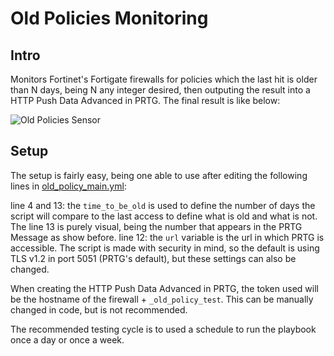 # Old Policies Monitoring

## Intro

Monitors Fortinet's Fortigate firewalls for policies which the last hit is older than N days, being N any integer desired, then outputing the result into a HTTP Push Data Advanced in PRTG. The final result is like below:

![Old Policies Sensor](../../assets/images/old_policy_sensor.png)

## Setup

The setup is fairly easy, being one able to use after editing the following lines in [old_policy_main.yml](old_policy_main.yml):

line 4 and 13: the `time_to_be_old` is used to define the number of days the script will compare to the last access to define what is old and what is not. The line 13 is purely visual, being the number that appears in the PRTG Message as show before.
line 12: the `url` variable is the url in which PRTG is accessible. The script is made with security in mind, so the default is using TLS v1.2 in port 5051 (PRTG's default), but these settings can also be changed.

When creating the HTTP Push Data Advanced in PRTG, the token used will be the hostname of the firewall + `_old_policy_test`. This can be manually changed in code, but is not recommended.

The recommended testing cycle is to used a schedule to run the playbook once a day or once a week.
